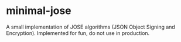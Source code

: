# minimal-jose
A small implementation of JOSE algorithms (JSON Object Signing and Encryption). Implemented for fun, do not use in production.
